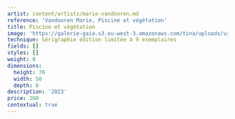 ```yaml
---
artist: content/artists/marie-vandooren.md
reference: 'Vandooren Marie, Piscine et végétation'
title: Piscine et végétation
image: 'https://galerie-gaia.s3.eu-west-3.amazonaws.com/tina/uploads/vandooren-marie/marievandooren.piscineetvégétation.9ex.50x70.2023 copie.jpg'
technique: Sérigraphie édition limitée à 9 exemplaires
fields: []
styles: []
weight: 0
dimensions:
  height: 70
  width: 50
  depth: 0
description: '2023'
price: 200
contextual: true
---
```


